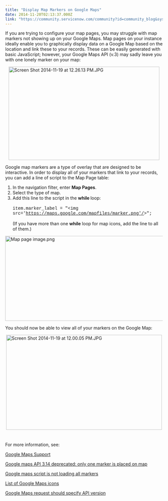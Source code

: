 ```yaml
---
title: "Display Map Markers on Google Maps"
date: 2014-11-20T02:13:37.000Z
link: "https://community.servicenow.com/community?id=community_blog&sys_id=909ceae1dbd0dbc01dcaf3231f96192b"
---
```

<p>If you are trying to configure your map pages, you may struggle with map markers not showing up on your Google Maps. Map pages on your instance ideally enable you to graphically display data on a Google Map based on the location and link these to your records. These can be easily generated with basic JavaScript; however, your Google Maps API (v.3) may sadly leave you with one lonely marker on your map:</p><p><a _jive_internal="true" href="/servlet/JiveServlet/showImage/38-3659-15771/Screen Shot 2014-11-19 at 12.26.13 PM.JPG"><img  alt="Screen Shot 2014-11-19 at 12.26.13 PM.JPG" class="image-0 jive-image" height="299" src="854f9402db10d704ed6af3231f9619df.iix" style="height: 299px; width: 482.125px; display: block; margin-left: auto; margin-right: auto;" width="482"/></a></p><p>Google map markers are a type of overlay that are designed to be interactive. In order to display all of your markers that link to your records, you can add a line of script to the Map Page table:</p><ol><li>In the navigation filter, enter <strong>Map Pages</strong>.</li><li>Select the type of map.</li><li>Add this line to the script in the <strong>while </strong>loop:<span style="font-family: courier new,courier;"> <br/><br/><span>item.marker_label = "&lt;img src='</span><a title="k-external-small" class="jive-link-external-small" href="https://maps.google.com/mapfiles/marker.png'/" rel="nofollow" target="_blank">https://maps.google.com/mapfiles/marker.png'/</a><span>&gt;";<br/><br/></span></span>(If you have more than one <strong>while</strong> loop for map icons, add the line to all of them.)</li></ol><p><a _jive_internal="true" href="/servlet/JiveServlet/showImage/38-3659-15772/Map page image.png"><img  alt="Map page image.png" class="image-1 jive-image" height="272" src="c1034886db18db048c8ef4621f9619fd.iix" style="height: 272px; width: 630.062px; display: block; margin-left: auto; margin-right: auto;" width="630"/></a></p><p>You should now be able to view all of your markers on the Google Map:</p><p><a _jive_internal="true" href="/servlet/JiveServlet/showImage/38-3659-15765/Screen Shot 2014-11-19 at 12.00.05 PM.JPG"><img  alt="Screen Shot 2014-11-19 at 12.00.05 PM.JPG" class="jive-image image-5" height="304" src="ec54cd06db141b04ed6af3231f961949.iix" style="height: 304px; width: 498.624px; display: block; margin-left: auto; margin-right: auto;" width="499"/></a></p><p style="min-height: 8pt; height: 8pt; padding: 0px;">  </p><p>For more information, see:</p><p><a title="k-external-small" class="jive-link-external-small" href="https://hi.service-now.com/kb_view_customer.do?sysparm_article=KB0540979" rel="nofollow" target="_blank">Google Maps Support</a></p><p><a title="k-external-small" class="jive-link-external-small" href="https://hi.service-now.com/kb_view_customer.do?sysparm_article=KB0540979" rel="nofollow" target="_blank">Google maps API 3.14 deprecated: only one marker is placed on map</a></p><p><a title="" _jive_internal="true" data-containerid="2009" data-containertype="14" data-objectid="721001" data-objecttype="2" href="/community?id=community_question&sys_id=5dd017a9dbdcdbc01dcaf3231f9619f7">Google maps script is not loading all markers</a></p><p><a title="" _jive_internal="true" data-containerid="2009" data-containertype="14" data-objectid="729105" data-objecttype="2" href="/community?id=community_question&sys_id=2de7872ddb1cdbc01dcaf3231f9619aa">List of Google Maps icons</a></p><p><a title="k-external-small" class="jive-link-external-small" href="https://hi.service-now.com/kb_view.do?sysparm_article=KB0538622" rel="nofollow" target="_blank">Google Maps request should specify API version</a></p>